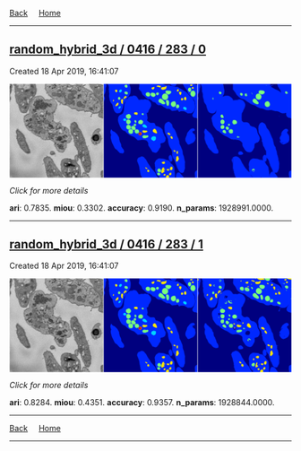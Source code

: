 
[Back](..)&nbsp;&nbsp;&nbsp;&nbsp;&nbsp;[Home](https://leapmanlab.github.io/snapshots)

---

<div class="summary"><a href="0"><h2>random_hybrid_3d / 0416 / 283 / 0</h2></a><p>Created 18 Apr 2019, 16:41:07
</p><a href="0"><img src="0/media/summary.png" align="center"></a><p>
<i>Click for more details</i>
</p></div>

**ari**: 0.7835. **miou**: 0.3302. **accuracy**: 0.9190. **n_params**: 1928991.0000. 

---

<div class="summary"><a href="1"><h2>random_hybrid_3d / 0416 / 283 / 1</h2></a><p>Created 18 Apr 2019, 16:41:07
</p><a href="1"><img src="1/media/summary.png" align="center"></a><p>
<i>Click for more details</i>
</p></div>

**ari**: 0.8284. **miou**: 0.4351. **accuracy**: 0.9357. **n_params**: 1928844.0000. 

---

[Back](..)&nbsp;&nbsp;&nbsp;&nbsp;&nbsp;[Home](https://leapmanlab.github.io/snapshots)

---